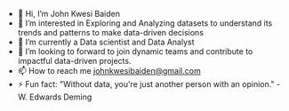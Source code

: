 - 👋 Hi, I’m John Kwesi Baiden
- 👀 I’m interested in Exploring and Analyzing datasets to understand its trends and patterns to make data-driven decisions
- 🌱 I’m currently a Data scientist and Data Analyst
- 💞️ I’m looking to forward  to join dynamic teams and contribute to impactful data-driven projects.
- 📫 How to reach me johnkwesibaiden@gmail.com
- ⚡ Fun fact: "Without data, you're just another person with an opinion." - W. Edwards Deming

